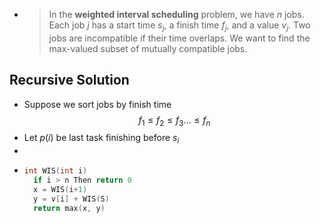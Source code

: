 -
  > In the **weighted interval scheduling** problem, we have $n$ jobs.  Each job $j$ has a start time $s_j$, a finish time $f_j$, and a value $v_j$.  Two jobs are incompatible if their time overlaps.  We want to find the max-valued subset of mutually compatible jobs.
## Recursive Solution
- Suppose we sort jobs by finish time 
  $$ f_1 \le f_2 \le f_3 \dots \le f_n$$
- Let $p(i)$ be last task finishing before $s_i$
-
-
  ```cpp
  int WIS(int i)
  	if i > n Then return 0
  	x = WIS(i+1)
  	y = v[i] + WIS(S)
  	return max(x, y)
  ```
